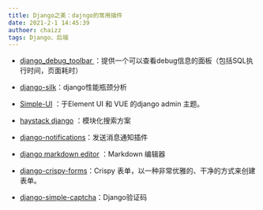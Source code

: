 ```yaml
---
title: Django之美：dajngo的常用插件
date: 2021-2-1 14:45:39
authoer: chaizz
tags: Django、后端
---
```


- [django_debug_toolbar ](https://django-debug-toolbar.readthedocs.io/en/latest/)：提供一个可以查看debug信息的面板（包括SQL执行时间，页面耗时）

  

- [django-silk](https://github.com/jazzband/django-silk)：django性能瓶颈分析

<!--more-->

- [Simple-UI](https://simpleui.72wo.com/docs/simpleui/doc.html) ：于Element UI 和 VUE 的django admin 主题。



- [haystack django](https://django-haystack.readthedocs.io/en/master/) ：模块化搜索方案



- [django-notifications](https://github.com/django-notifications/django-notifications)：发送消息通知插件



- [django markdown editor](https://github.com/agusmakmun/django-markdown-editor) ：Markdown 编辑器



- [django-crispy-forms](https://github.com/django-crispy-forms/django-crispy-forms)：Crispy 表单，以一种非常优雅的、干净的方式来创建表单。



- [django-simple-captcha](https://github.com/mbi/django-simple-captcha)：Django验证码

